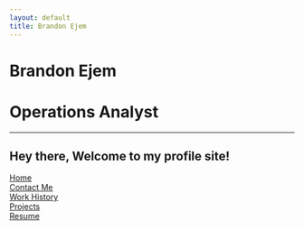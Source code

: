 ```yaml
---
layout: default
title: Brandon Ejem
---
```


# Brandon Ejem
# Operations Analyst

---
Hey there, Welcome to my profile site!
---

[Home](./)\
[Contact Me](./contact-me)\
[Work History](./work-history)\
[Projects](./projects)\
[Resume](https://drive.google.com/file/d/1N04MfUDJqpCMQxs24CMc0z-Vb1zr_SuE/view?usp=drive_link)
